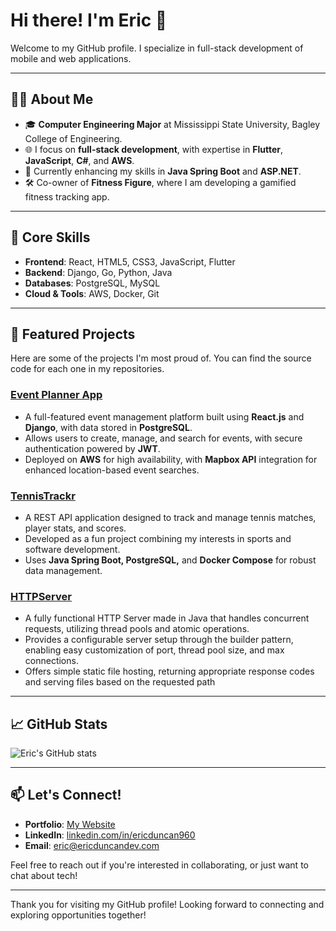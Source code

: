 # Hi there! I'm Eric 👋

Welcome to my GitHub profile. I specialize in full-stack development of mobile and web applications.

---

## 🧑‍💻 About Me
- 🎓 **Computer Engineering Major** at Mississippi State University, Bagley College of Engineering.
- 🌐 I focus on **full-stack development**, with expertise in **Flutter**, **JavaScript**, **C#**, and **AWS**.
- 🌱 Currently enhancing my skills in **Java Spring Boot** and **ASP.NET**.
- 🛠️ Co-owner of **Fitness Figure**, where I am developing a gamified fitness tracking app.

---

## 💼 Core Skills
- **Frontend**: React, HTML5, CSS3, JavaScript, Flutter
- **Backend**: Django, Go, Python, Java
- **Databases**: PostgreSQL, MySQL
- **Cloud & Tools**: AWS, Docker, Git

---

## 🚀 Featured Projects

Here are some of the projects I'm most proud of. You can find the source code for each one in my repositories.

### [Event Planner App](https://github.com/ed843/Event-Planner-App)
- A full-featured event management platform built using **React.js** and **Django**, with data stored in **PostgreSQL**.
- Allows users to create, manage, and search for events, with secure authentication powered by **JWT**.
- Deployed on **AWS** for high availability, with **Mapbox API** integration for enhanced location-based event searches.

### [TennisTrackr](https://github.com/ed843/TennisTrackr)
- A REST API application designed to track and manage tennis matches, player stats, and scores.
- Developed as a fun project combining my interests in sports and software development.
- Uses **Java Spring Boot, PostgreSQL,** and **Docker Compose** for robust data management.

### [HTTPServer](https://github.com/ed843/HTTPServer)
- A fully functional HTTP Server made in Java that handles concurrent requests, utilizing thread pools and atomic operations. 
- Provides a configurable server setup through the builder pattern, enabling easy customization of port, thread pool size, and max connections.
- Offers simple static file hosting, returning appropriate response codes and serving files based on the requested path

---

## 📈 GitHub Stats
![Eric's GitHub stats](https://github-readme-stats.vercel.app/api?username=ed843&show_icons=true&theme=radical)

---

## 📫 Let's Connect!
- **Portfolio**: [My Website](https://ericduncandev.com)
- **LinkedIn**: [linkedin.com/in/ericduncan960](https://linkedin.com/in/ericduncan960)
- **Email**: eric@ericduncandev.com

Feel free to reach out if you're interested in collaborating, or just want to chat about tech!

---

Thank you for visiting my GitHub profile! Looking forward to connecting and exploring opportunities together!
